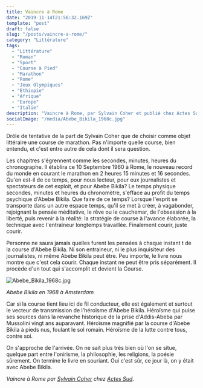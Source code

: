 ```yaml
---
title: Vaincre à Rome
date: "2019-11-14T21:56:32.169Z"
template: "post"
draft: false
slug: "/posts/vaincre-a-rome/"
category: "Littérature"
tags:
  - "Littérature"
  - "Roman"
  - "Sport"
  - "Course à Pied"
  - "Marathon"
  - "Rome"
  - "Jeux Olympiques"
  - "Ethiopie"
  - "Afrique"
  - "Europe"
  - "Italie"
description: "Vaincre à Rome, par Sylvain Coher et publié chez Actes Sud, nous fait vivre la course du coureur éthiopien Abebe Bikila, qui le Samedi 10 Septembre 1960, remporta l'épreuve du marathon aux Jeux Olympiques de Rome."
socialImage: "/media/Abebe_Bikila_1968c.jpg"
---
```


Drôle de tentative de la part de Sylvain Coher que de choisir comme objet littéraire une course de marathon. Pas n'importe quelle course, bien entendu, et c'est entre autre de cela dont il sera question.

Les chapitres s'égrennent comme les secondes, minutes, heures du chronographe. Il établira ce 10 Septembre 1960 à Rome, le nouveau record du monde en courant le marathon en 2 heures 15 minutes et 16 secondes.
Qu'en est-il de ce temps, pour nous lecteur, pour eux journalistes et spectateurs de cet exploit, et pour Abebe Bikila?
Le temps physique secondes, minutes et heures du chronomètre, s'efface au profit du temps psychique d'Abebe Bikila.
Que faire de ce temps? Lorsque l'esprit se transporte dans un autre espace temps, qu'il se met à créer, à vagabonder, rejoignant la pensée méditative, le rêve ou le cauchemar, de l'obsession à la liberté, puis revenir à la réalité: la stratégie de course à l'avance élaborée, la technique avec l'entraîneur longtemps travaillée. Finalement courir, juste courir.

Personne ne saura jamais quelles furent les pensées à chaque instant t de la course d'Abebe Bikila. Ni son entraineur, ni le plus inquisiteur des journalistes, ni même Abebe Bikila peut être. Peu importe, le livre nous montre que c'est cela courir. Chaque instant ne peut être pris séparément. Il procède d'un tout qui s'accomplit et devient la Course.

![Abebe_Bikila_1968c.jpg](/media/Abebe_Bikila_1968c.jpg)

*Abebe Bikila en 1968 à Amsterdam*

Car si la course tient lieu ici de fil conducteur, elle est également et surtout le vecteur de transmission de l'héroïsme d'Abebe Bikila. Héroïsme qui puise ses sources dans la revanche historique de la prise d'Addis-Abeba par Mussolini vingt ans auparavant. Héroïsme magnifié par la course d'Abebe Bikila à pieds nus, foulant le sol romain. Héroïsme de la lutte contre tous, contre soi.

On s'approche de l'arrivée. On ne sait plus très bien où l'on se situe, quelque part entre l'onirisme, la philosophie, les religions, la poésie sûrement.
On termine le livre en souriant. Oui c'est sûr, ce jour là, on y était avec Abebe Bikila.



*Vaincre à Rome par [Sylvain Coher](https://fr.wikipedia.org/wiki/Sylvain_Coher) chez [Actes Sud](https://www.actes-sud.fr/).*
